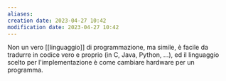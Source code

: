 ```yaml
---
aliases: 
creation date: 2023-04-27 10:42
modification date: 2023-04-27 10:42
---
```


Non un vero [[linguaggio]] di programmazione, ma simile, è facile da tradurre in codice vero e proprio (in C, Java, Python, ...), ed il linguaggio scelto per l'implementazione è come cambiare hardware per un programma.



